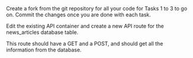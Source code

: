 Create a fork from the git repository for all your code for Tasks 1 to 3 to go on. Commit the changes once you are done with each task. 

Edit the existing API container and create a new API route for the news_articles database table. 

This route should have a GET and a POST, and should get all the information from the database.  